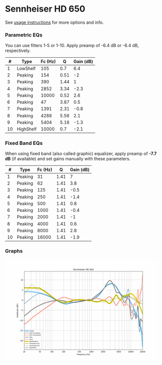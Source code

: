 # Sennheiser HD 650
See [usage instructions](https://github.com/jaakkopasanen/AutoEq#usage) for more options and info.

### Parametric EQs
You can use filters 1-5 or 1-10. Apply preamp of -6.4 dB or -6.4 dB, respectively.

|   # | Type      |   Fc (Hz) |    Q |   Gain (dB) |
|-----|-----------|-----------|------|-------------|
|   1 | LowShelf  |       105 | 0.7  |         6.4 |
|   2 | Peaking   |       154 | 0.51 |        -2   |
|   3 | Peaking   |       390 | 1.44 |         1   |
|   4 | Peaking   |      2852 | 3.34 |        -2.3 |
|   5 | Peaking   |     10000 | 0.52 |         2.6 |
|   6 | Peaking   |        47 | 3.87 |         0.5 |
|   7 | Peaking   |      1391 | 2.31 |        -0.8 |
|   8 | Peaking   |      4288 | 5.56 |         2.1 |
|   9 | Peaking   |      5404 | 5.16 |        -1.3 |
|  10 | HighShelf |     10000 | 0.7  |        -2.1 |

### Fixed Band EQs
When using fixed band (also called graphic) equalizer, apply preamp of **-7.7 dB** (if available) and set gains manually with these parameters.

|   # | Type    |   Fc (Hz) |    Q |   Gain (dB) |
|-----|---------|-----------|------|-------------|
|   1 | Peaking |        31 | 1.41 |         7   |
|   2 | Peaking |        62 | 1.41 |         3.8 |
|   3 | Peaking |       125 | 1.41 |        -0.5 |
|   4 | Peaking |       250 | 1.41 |        -1.4 |
|   5 | Peaking |       500 | 1.41 |         0.8 |
|   6 | Peaking |      1000 | 1.41 |        -0.4 |
|   7 | Peaking |      2000 | 1.41 |        -1   |
|   8 | Peaking |      4000 | 1.41 |         0.6 |
|   9 | Peaking |      8000 | 1.41 |         2.8 |
|  10 | Peaking |     16000 | 1.41 |        -1.9 |

### Graphs
![](./Sennheiser%20HD%20650.png)
